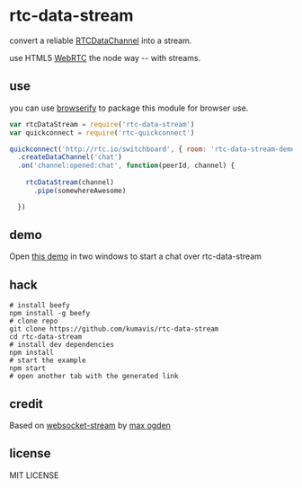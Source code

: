 # rtc-data-stream

convert a reliable [RTCDataChannel](http://dev.w3.org/2011/webrtc/editor/webrtc.html#rtcdatachannel) into a stream.

use HTML5 [WebRTC](http://www.webrtc.org/) the node way -- with streams.

## use
you can use [browserify](http://github.com/substack/node-browserify) to package this module for browser use.

```javascript
var rtcDataStream = require('rtc-data-stream')
var quickconnect = require('rtc-quickconnect')

quickconnect('http://rtc.io/switchboard', { room: 'rtc-data-stream-demo' })
  .createDataChannel('chat')
  .on('channel:opened:chat', function(peerId, channel) {
    
    rtcDataStream(channel)
      .pipe(somewhereAwesome)

  })
```

## demo
Open [this demo](http://requirebin.com/?gist=1ac2891d276ae07e46cd) in two windows to start a chat over rtc-data-stream

## hack
```
# install beefy
npm install -g beefy
# clone repo
git clone https://github.com/kumavis/rtc-data-stream
cd rtc-data-stream
# install dev dependencies
npm install
# start the example
npm start
# open another tab with the generated link
```

## credit
Based on [websocket-stream](https://github.com/maxogden/websocket-stream) by [max ogden](https://twitter.com/maxogden)

## license
MIT LICENSE
